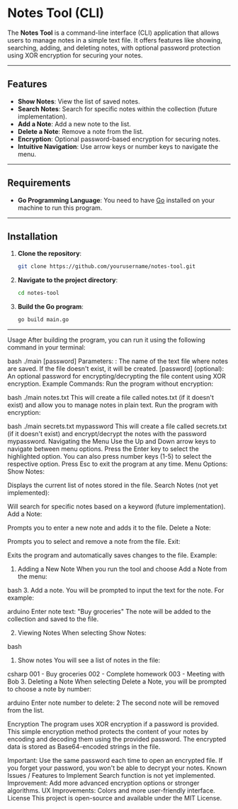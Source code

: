 # Notes Tool (CLI)

The **Notes Tool** is a command-line interface (CLI) application that allows users to manage notes in a simple text file. It offers features like showing, searching, adding, and deleting notes, with optional password protection using XOR encryption for securing your notes.

---

## Features

- **Show Notes**: View the list of saved notes.
- **Search Notes**: Search for specific notes within the collection (future implementation).
- **Add a Note**: Add a new note to the list.
- **Delete a Note**: Remove a note from the list.
- **Encryption**: Optional password-based encryption for securing notes.
- **Intuitive Navigation**: Use arrow keys or number keys to navigate the menu.

---
## Requirements

- **Go Programming Language**: You need to have [Go](https://golang.org/doc/install) installed on your machine to run this program.

---

## Installation

1. **Clone the repository**:
    ```bash
    git clone https://github.com/yourusername/notes-tool.git
    ```

2. **Navigate to the project directory**:
    ```bash
    cd notes-tool
    ```

3. **Build the Go program**:
    ```bash
    go build main.go
    ```

---

Usage
After building the program, you can run it using the following command in your terminal:

bash
./main <filename> [password]
Parameters:
<filename>: The name of the text file where notes are saved. If the file doesn't exist, it will be created.
[password] (optional): An optional password for encrypting/decrypting the file content using XOR encryption.
Example Commands:
Run the program without encryption:

bash
./main notes.txt
This will create a file called notes.txt (if it doesn't exist) and allow you to manage notes in plain text.
Run the program with encryption:

bash
./main secrets.txt mypassword
This will create a file called secrets.txt (if it doesn't exist) and encrypt/decrypt the notes with the password mypassword.
Navigating the Menu
Use the Up and Down arrow keys to navigate between menu options.
Press the Enter key to select the highlighted option.
You can also press number keys (1-5) to select the respective option.
Press Esc to exit the program at any time.
Menu Options:
Show Notes:

Displays the current list of notes stored in the file.
Search Notes (not yet implemented):

Will search for specific notes based on a keyword (future implementation).
Add a Note:

Prompts you to enter a new note and adds it to the file.
Delete a Note:

Prompts you to select and remove a note from the file.
Exit:

Exits the program and automatically saves changes to the file.
Example:
1. Adding a New Note
When you run the tool and choose Add a Note from the menu:

bash
3. Add a note.
You will be prompted to input the text for the note. For example:

arduino
Enter note text: "Buy groceries"
The note will be added to the collection and saved to the file.

2. Viewing Notes
When selecting Show Notes:

bash
1. Show notes
You will see a list of notes in the file:

csharp
001 - Buy groceries
002 - Complete homework
003 - Meeting with Bob
3. Deleting a Note
When selecting Delete a Note, you will be prompted to choose a note by number:

arduino
Enter note number to delete: 2
The second note will be removed from the list.

Encryption
The program uses XOR encryption if a password is provided. This simple encryption method protects the content of your notes by encoding and decoding them using the provided password. The encrypted data is stored as Base64-encoded strings in the file.

Important:
Use the same password each time to open an encrypted file.
If you forget your password, you won't be able to decrypt your notes.
Known Issues / Features to Implement
Search function is not yet implemented.
Improvement: Add more advanced encryption options or stronger algorithms.
UX Improvements: Colors and more user-friendly interface.
License
This project is open-source and available under the MIT License.